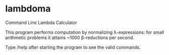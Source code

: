 # lambdoma
Command Line Lambda Calculator

This program performs computation by normalizing λ-expressions: for small arithmetic problems it attains ~1000 β-reductions per second.

Type /help after starting the program to see the valid commands.
